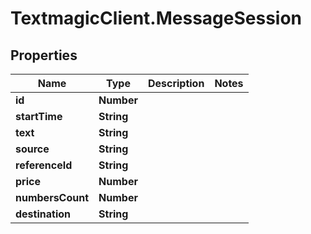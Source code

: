 # TextmagicClient.MessageSession

## Properties
Name | Type | Description | Notes
------------ | ------------- | ------------- | -------------
**id** | **Number** |  | 
**startTime** | **String** |  | 
**text** | **String** |  | 
**source** | **String** |  | 
**referenceId** | **String** |  | 
**price** | **Number** |  | 
**numbersCount** | **Number** |  | 
**destination** | **String** |  | 


